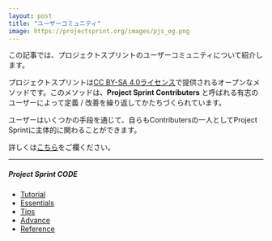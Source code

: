 ```yaml
---
layout: post
title: "ユーザーコミュニティ"
image: https://projectsprint.org/images/pjs_og.png
---
```


この記事では、プロジェクトスプリントのユーザーコミュニティについて紹介します。

プロジェクトスプリントは[CC BY-SA 4.0ライセンス](https://projectsprint.org/LICENCE)で提供されるオープンなメソッドです。このメソッドは、**Project Sprint Contributers** と呼ばれる有志のユーザーによって定義 / 改善を繰り返してかたちづくられています。

ユーザーはいくつかの手段を通じて、自らもContributersの一人としてProject Sprintに主体的に関わることができます。

詳しくは[こちら](https://github.com/copilot-jp/project-sprint)をご欄ください。

---

##### Project Sprint CODE
- [Tutorial](../tutorial/index.md)
- [Essentials](../essentials.md)
- [Tips](../tips/index.md)
- [Advance](../advance.md)
- [Reference](../reference.md)
